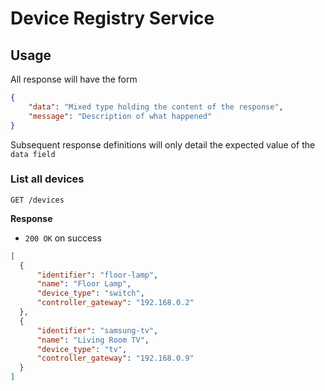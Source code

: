# Device Registry Service

## Usage

All response will have the form

```json
{
    "data": "Mixed type holding the content of the response",
    "message": "Description of what happened"
}
```

Subsequent response definitions will only detail the expected value of the `data field`

### List all devices


`GET /devices`

**Response**

- `200 OK` on success
```json
[
  {
      "identifier": "floor-lamp",
      "name": "Floor Lamp",
      "device_type": "switch",
      "controller_gateway": "192.168.0.2"
  },
  {
      "identifier": "samsung-tv",
      "name": "Living Room TV",
      "device_type": "tv",
      "controller_gateway": "192.168.0.9"
  }
]
```
